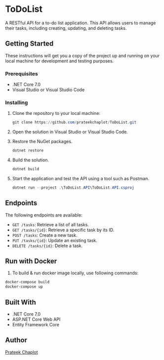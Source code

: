 # ToDoList

A RESTful API for a to-do list application. This API allows users to manage their tasks, including creating, updating, and deleting tasks.

## Getting Started

These instructions will get you a copy of the project up and running on your local machine for development and testing purposes.

### Prerequisites

- .NET Core 7.0
- Visual Studio or Visual Studio Code

### Installing

1. Clone the repository to your local machine:

    ```powershell
    git clone https://github.com/prateekchaplot/ToDoList.git
    ```

1. Open the solution in Visual Studio or Visual Studio Code.

1. Restore the NuGet packages.

    ```powershell
    dotnet restore
    ```

1. Build the solution.

    ```powershell
    dotnet build
    ```

<!-- 1. Update the connection string in the appsettings.json file to point to your local SQL Server instance.

1. Run the Update-Database command in the Package Manager Console to create the database. -->

5. Start the application and test the API using a tool such as Postman.

    ```powershell
    dotnet run --project .\ToDoList.API\ToDoList.API.csproj
    ```

## Endpoints

The following endpoints are available:

- `GET /tasks`: Retrieve a list of all tasks.
- `GET /tasks/{id}`: Retrieve a specific task by its ID.
- `POST /tasks`: Create a new task.
- `PUT /tasks/{id}`: Update an existing task.
- `DELETE /tasks/{id}`: Delete a task.


## Run with Docker

1. To build & run docker image locally, use following commands:

```powershell
docker-compose build
docker-compose up
```

## Built With

- .NET Core 7.0
- ASP.NET Core Web API
- Entity Framework Core
<!-- - SQL Server -->

## Author

[Prateek Chaplot](https://github.com/prateekchaplot/)